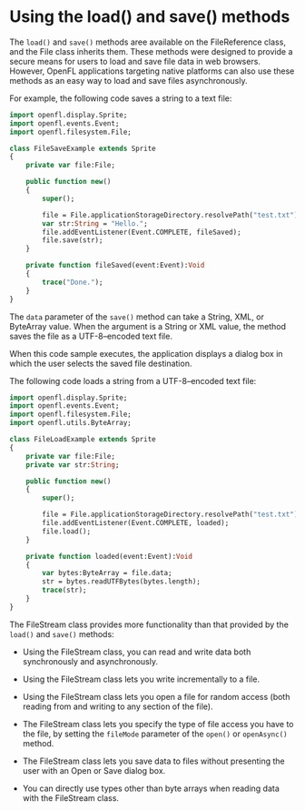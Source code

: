 # Using the load() and save() methods

The `load()` and `save()` methods aree available on the FileReference class, and
the File class inherits them. These methods were designed to provide a secure
means for users to load and save file data in web browsers. However, OpenFL
applications targeting native platforms can also use these methods as an easy
way to load and save files asynchronously.

For example, the following code saves a string to a text file:

```haxe
import openfl.display.Sprite;
import openfl.events.Event;
import openfl.filesystem.File;

class FileSaveExample extends Sprite
{
    private var file:File;

    public function new()
    {
        super();

        file = File.applicationStorageDirectory.resolvePath("test.txt");
        var str:String = "Hello.";
        file.addEventListener(Event.COMPLETE, fileSaved);
        file.save(str);
    }

    private function fileSaved(event:Event):Void
    {
        trace("Done.");
    }
}
```

The `data` parameter of the `save()` method can take a String, XML, or ByteArray
value. When the argument is a String or XML value, the method saves the file as
a UTF-8–encoded text file.

When this code sample executes, the application displays a dialog box in which
the user selects the saved file destination.

The following code loads a string from a UTF-8–encoded text file:

```haxe
import openfl.display.Sprite;
import openfl.events.Event;
import openfl.filesystem.File;
import openfl.utils.ByteArray;

class FileLoadExample extends Sprite
{
    private var file:File;
    private var str:String;

    public function new()
    {
        super();

        file = File.applicationStorageDirectory.resolvePath("test.txt");
        file.addEventListener(Event.COMPLETE, loaded);
        file.load();
    }

    private function loaded(event:Event):Void
    {
        var bytes:ByteArray = file.data;
        str = bytes.readUTFBytes(bytes.length);
        trace(str);
    }
}
```

The FileStream class provides more functionality than that provided by the
`load()` and `save()` methods:

- Using the FileStream class, you can read and write data both synchronously and
  asynchronously.

- Using the FileStream class lets you write incrementally to a file.

- Using the FileStream class lets you open a file for random access (both
  reading from and writing to any section of the file).

- The FileStream class lets you specify the type of file access you have to the
  file, by setting the `fileMode` parameter of the `open()` or `openAsync()`
  method.

- The FileStream class lets you save data to files without presenting the user
  with an Open or Save dialog box.

- You can directly use types other than byte arrays when reading data with the
  FileStream class.
